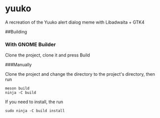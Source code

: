 # yuuko

A recreation of the Yuuko alert dialog meme with Libadwaita + GTK4

##Building

### With GNOME Builder

Clone the project, clone it and press Build 

###Manually

Clone the project and change the directory to the project's directory, then run
```
meson build 
ninja -C build 
``` 

If you need to install, the run
```
sudo ninja -C build install
```
